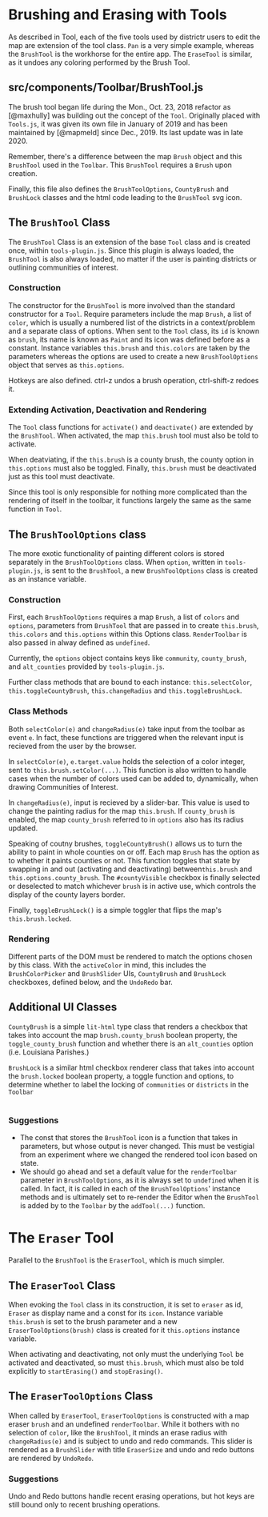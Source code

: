 # Brushing and Erasing with Tools
As described in Tool, each of the five tools used by districtr users to
edit the map are extension of the tool class. `Pan` is a very simple example,
whereas the `BrushTool` is the workhorse for the entire app. The `EraseTool`
is similar, as it undoes any coloring performed by the Brush Tool.

## src/components/Toolbar/BrushTool.js

The brush tool began life during the Mon., Oct. 23, 2018 refactor as [@maxhully]
was building out the concept of the `Tool`. Originally placed with `Tools.js`, it
was given its own file in January of 2019 and has been maintained by [@mapmeld]
since Dec., 2019. Its last update was in late 2020. 

Remember, there's a difference between the map `Brush` object and this `BrushTool`
used in the `Toolbar`. This `BrushTool` requires a `Brush` upon creation.

Finally, this file also defines the `BrushToolOptions`, `CountyBrush` and `BrushLock`
classes and the html code leading to the `BrushTool` svg icon. 

## The `BrushTool` Class

The `BrushTool` Class is an extension of the base `Tool` class and is created once,
within `tools-plugin.js`. Since this plugin is always loaded, the `BrushTool` is also
always loaded, no matter if the user is painting districts or outlining communities of
interest. 

### Construction

The constructor for the `BrushTool` is more involved than the standard constructor
for a `Tool`. Require parameters include the map `Brush`, a list of `color`, which is
usually a numbered list of the districts in a context/problem and a separate class of
options. When sent to the `Tool` class, its `id` is known as `brush`, its name is 
known as `Paint` and its icon was defined before as a constant. Instance variables
`this.brush` and `this.colors` are taken by the parameters whereas the options are
used to create a new `BrushToolOptions` object that serves as `this.options`.

Hotkeys are also defined. ctrl-z undos a brush operation, ctrl-shift-z redoes it. 

### Extending Activation, Deactivation and Rendering

The `Tool` class functions for `activate()` and `deactivate()` are extended by
the `BrushTool`. When activated, the map `this.brush` tool must also be told to 
activate.

When deatviating, if the `this.brush` is a county brush, the county option
in `this.options` must also be toggled. Finally, `this.brush` must be deactivated
just as this tool must deactivate. 

Since this tool is only responsible for nothing more complicated than the rendering
of itself in the toolbar, it functions largely the same as the same function in `Tool`. 

## The `BrushToolOptions` class

The more exotic functionality of painting different colors is stored separately
in the `BrushToolOptions` class. When `option`, written in `tools-plugin.js`, is sent
to the `BrushTool`, a new `BrushToolOptions` class is created as an instance
variable.

### Construction

First, each `BrushToolOptions` requires a map `Brush`, a list of `colors` and `options`,
parameters from `BrushTool` that are passed in to create `this.brush`, `this.colors` and
`this.options` within this Options class. `RenderToolbar` is also passed in alway defined 
as  `undefined`.

Currently, the `options` object contains keys like `community`, `county_brush`, and `alt_counties`
provided by `tools-plugin.js`.

Further class methods that are bound to each instance: `this.selectColor`,
`this.toggleCountyBrush`, `this.changeRadius` and `this.toggleBrushLock`.

### Class Methods 

Both `selectColor(e)` and `changeRadius(e)` take input from the toolbar as event `e`.
In fact, these functions are triggered when the relevant input is recieved from the
user by the browser. 

In `selectColor(e)`, `e.target.value` holds the selection of a color integer, sent to
`this.brush.setColor(...)`. This function is also written to handle cases when the 
number of colors used can be added to, dynamically, when drawing Communities of Interest.

In `changeRadius(e)`, input is recieved by a slider-bar. This value is used to change 
the painting radius for the map `this.brush`. If `county_brush` is enabled, the map
`county_brush` referred to in `options` also has its radius updated.

Speaking of coutny brushes, `toggleCountyBrush()` allows us to turn the ability to 
paint in whole counties on or off. Each map `Brush` has the option as to whether it
paints counties or not. This function toggles that state by swapping in and out 
(activating and deactivating) between`this.brush` and `this.options.county_brush`. The
`#countyVisible` checkbox is finally selected or deselected to match whichever
`brush` is in active use, which controls the display of the county layers border. 

Finally, `toggleBrushLock()` is a simple toggler that flips the map's `this.brush.locked`. 

### Rendering

Different parts of the DOM must be rendered to match the options chosen by this class.
With the `activeColor` in mind, this includes the `BrushColorPicker` and `BrushSlider` UIs,
`CountyBrush` and `BrushLock` checkboxes, defined below, and the `UndoRedo` bar. 

## Additional UI Classes

`CountyBrush` is a simple `lit-html` type class that renders a checkbox that takes into
account the map `brush.county_brush` boolean property, the `toggle_county_brush` function
and whether there is an `alt_counties` option (i.e. Louisiana Parishes.) 

`BrushLock` is a similar html checkbox renderer class that takes into account the `brush.locked`
boolean property, a toggle function and options, to determine whether to label the locking
of `communities` or `districts` in the `Toolbar`

# #

### Suggestions 
- The const that stores the `BrushTool` icon is a function that takes in parameters, but
whose output is never changed. This must be vestigial from an experiment where we changed
the rendered tool icon based on state.
- We should go ahead and set a default value for the `renderToolbar` parameter in `BrushToolOptions`,
as it is always set to `undefined` when it is called. In fact, it is called in each of the `BrushToolOptions`'
instance methods and is ultimately set to re-render the Editor when the `BrushTool` is added by to the
`Toolbar` by the `addTool(...)` function. 

# #

# The `Eraser` Tool 
Parallel to the `BrushTool` is the `EraserTool`, which is much simpler. 

## The `EraserTool` Class
When evoking the `Tool` class in its construction, it is set to `eraser` as id, 
`Eraser` as display name and a const for its `icon`. Instance variable `this.brush`
is set to the brush parameter and a new `EraserToolOptions(brush)` class is created
for it `this.options` instance variable. 

When activating and deactivating, not only must the underlying `Tool` be activated
and deactivated, so must `this.brush`, which must also be told explicitly to `startErasing()`
and `stopErasing()`. 

## The `EraserToolOptions` Class

When called by `EraserTool`, `EraserToolOptions` is constructed with a map eraser `brush` 
and an undefined `renderToolbar`. While it bothers with no selection of `color`, like the
`BrushTool`, it minds an erase radius with `changeRadius(e)` and is subject to undo and
redo commands. This slider is rendered as a `BrushSlider` with title `EraserSize` and
undo and redo buttons are rendered by `UndoRedo`.

### Suggestions 
Undo and Redo buttons handle recent erasing operations, but hot keys are still bound only
to recent brushing operations. 
